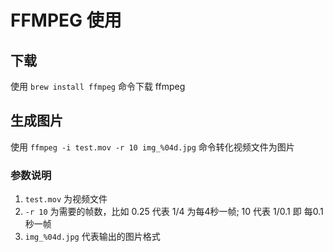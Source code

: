# FFMPEG 使用

## 下载

 使用 `brew install ffmpeg` 命令下载 ffmpeg

## 生成图片

 使用 `ffmpeg -i test.mov -r 10 img_%04d.jpg` 命令转化视频文件为图片

### 参数说明

 1. `test.mov` 为视频文件
 2. `-r 10` 为需要的帧数，比如 0.25 代表 1/4 为每4秒一帧; 10 代表 1/0.1 即 每0.1秒一帧
 3. `img_%04d.jpg` 代表输出的图片格式
